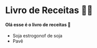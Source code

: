# Livro de Receitas :man_cook:



#### Olá esse é o livro de receitas :wave:

- Soja estrogonof de soja
- Pavê

